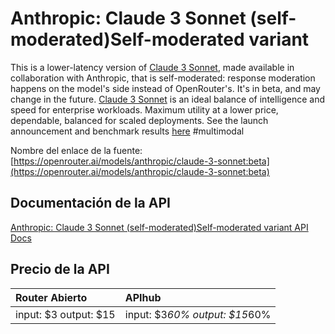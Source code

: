 # Anthropic: Claude 3 Sonnet (self-moderated)Self-moderated variant

This is a lower-latency version of [Claude 3 Sonnet](/models/anthropic/claude-3-sonnet), made available in collaboration with Anthropic, that is self-moderated: response moderation happens on the model's side instead of OpenRouter's. It's in beta, and may change in the future.
[Claude 3 Sonnet](/models/anthropic/claude-3-sonnet) is an ideal balance of intelligence and speed for enterprise workloads. Maximum utility at a lower price, dependable, balanced for scaled deployments.
See the launch announcement and benchmark results [here](https://www.anthropic.com/news/claude-3-family)
#multimodal

Nombre del enlace de la fuente: [https://openrouter.ai/models/anthropic/claude-3-sonnet:beta](https://openrouter.ai/models/anthropic/claude-3-sonnet:beta)

## Documentación de la API

[Anthropic: Claude 3 Sonnet (self-moderated)Self-moderated variant API Docs](../apis/es/Anthropic:_Claude_3_Sonnet_(self-moderated)Self-moderated_variant.md)

## Precio de la API

| Router Abierto | APIhub |
|:---|:---|
| input: $3 output: $15 | input: $3*60% output: $15*60% |
